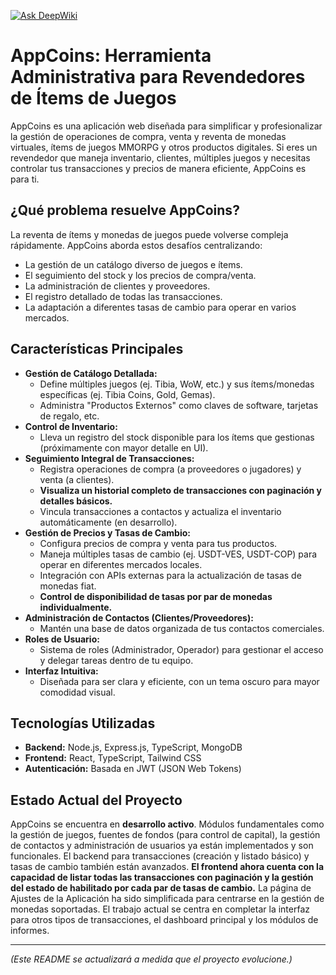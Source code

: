 [![Ask DeepWiki](https://deepwiki.com/badge.svg)](https://deepwiki.com/JfMc20/appcoins)

# AppCoins: Herramienta Administrativa para Revendedores de Ítems de Juegos

AppCoins es una aplicación web diseñada para simplificar y profesionalizar la gestión de operaciones de compra, venta y reventa de monedas virtuales, ítems de juegos MMORPG y otros productos digitales. Si eres un revendedor que maneja inventario, clientes, múltiples juegos y necesitas controlar tus transacciones y precios de manera eficiente, AppCoins es para ti.

## ¿Qué problema resuelve AppCoins?

La reventa de ítems y monedas de juegos puede volverse compleja rápidamente. AppCoins aborda estos desafíos centralizando:

*   La gestión de un catálogo diverso de juegos e ítems.
*   El seguimiento del stock y los precios de compra/venta.
*   La administración de clientes y proveedores.
*   El registro detallado de todas las transacciones.
*   La adaptación a diferentes tasas de cambio para operar en varios mercados.

## Características Principales

*   **Gestión de Catálogo Detallada:**
    *   Define múltiples juegos (ej. Tibia, WoW, etc.) y sus ítems/monedas específicas (ej. Tibia Coins, Gold, Gemas).
    *   Administra "Productos Externos" como claves de software, tarjetas de regalo, etc.
*   **Control de Inventario:**
    *   Lleva un registro del stock disponible para los ítems que gestionas (próximamente con mayor detalle en UI).
*   **Seguimiento Integral de Transacciones:**
    *   Registra operaciones de compra (a proveedores o jugadores) y venta (a clientes).
    *   **Visualiza un historial completo de transacciones con paginación y detalles básicos.**
    *   Vincula transacciones a contactos y actualiza el inventario automáticamente (en desarrollo).
*   **Gestión de Precios y Tasas de Cambio:**
    *   Configura precios de compra y venta para tus productos.
    *   Maneja múltiples tasas de cambio (ej. USDT-VES, USDT-COP) para operar en diferentes mercados locales.
    *   Integración con APIs externas para la actualización de tasas de monedas fiat.
    *   **Control de disponibilidad de tasas por par de monedas individualmente.**
*   **Administración de Contactos (Clientes/Proveedores):**
    *   Mantén una base de datos organizada de tus contactos comerciales.
*   **Roles de Usuario:**
    *   Sistema de roles (Administrador, Operador) para gestionar el acceso y delegar tareas dentro de tu equipo.
*   **Interfaz Intuitiva:**
    *   Diseñada para ser clara y eficiente, con un tema oscuro para mayor comodidad visual.

## Tecnologías Utilizadas

*   **Backend:** Node.js, Express.js, TypeScript, MongoDB
*   **Frontend:** React, TypeScript, Tailwind CSS
*   **Autenticación:** Basada en JWT (JSON Web Tokens)

## Estado Actual del Proyecto

AppCoins se encuentra en **desarrollo activo**. Módulos fundamentales como la gestión de juegos, fuentes de fondos (para control de capital), la gestión de contactos y administración de usuarios ya están implementados y son funcionales. El backend para transacciones (creación y listado básico) y tasas de cambio también están avanzados. **El frontend ahora cuenta con la capacidad de listar todas las transacciones con paginación y la gestión del estado de habilitado por cada par de tasas de cambio.** La página de Ajustes de la Aplicación ha sido simplificada para centrarse en la gestión de monedas soportadas. El trabajo actual se centra en completar la interfaz para otros tipos de transacciones, el dashboard principal y los módulos de informes.

---

_(Este README se actualizará a medida que el proyecto evolucione.)_
